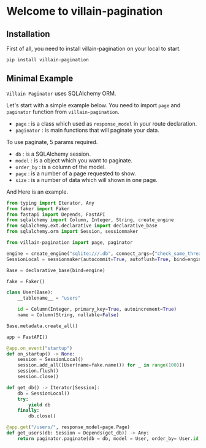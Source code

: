 # Welcome to villain-pagination

## Installation

First of all, you need to install villain-pagination on your local to start.

```
pip install villain-pagination
```

## Minimal Example

`Villain Paginator` uses SQLAlchemy ORM.

Let's start with a simple example below.
You need to import `page` and `paginator` function from `villain-pagination`.

- `page` : is a class which used as `response_model` in your route declaration.
- `paginator` : is main functions that will paginate your data.

To use paginate, 5 params required.

- `db` : is a SQLAlchemy session.
- `model` : is a object which you want to paginate.
- `order_by` : is a column of the model.
- `page` : is a number of a page requested to show.
- `size` : is a number of data which will shown in one page.

And Here is an example.

```python
from typing import Iterator, Any
from faker import Faker
from fastapi import Depends, FastAPI
from sqlalchemy import Column, Integer, String, create_engine
from sqlalchemy.ext.declarative import declarative_base
from sqlalchemy.orm import Session, sessionmaker

from villain-pagination import page, paginator

engine = create_engine("sqlite:///.db", connect_args={"check_same_thread": False})
SessionLocal = sessionmaker(autocommit=True, autoflush=True, bind=engine)

Base = declarative_base(bind=engine)

fake = Faker()

class User(Base):
    __tablename__ = "users"

    id = Column(Integer, primary_key=True, autoincrement=True)
    name = Column(String, nullable=False)

Base.metadata.create_all()

app = FastAPI()

@app.on_event("startup")
def on_startup() -> None:
    session = SessionLocal()
    session.add_all([User(name=fake.name()) for _ in range(100)])
    session.flush()
    session.close()

def get_db() -> Iterator[Session]:
    db = SessionLocal()
    try:
        yield db
    finally:
        db.close()

@app.get("/users/", response_model=page.Page)
def get_users(db: Session = Depends(get_db)) -> Any:
    return paginator.paginate(db = db, model = User, order_by= User.id, page = 0, size = 10 )

```
